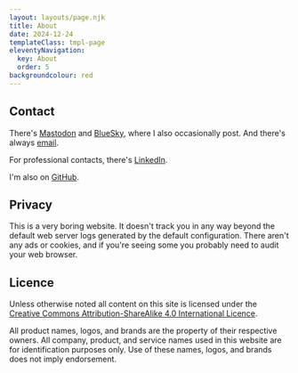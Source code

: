 ```yaml
---
layout: layouts/page.njk
title: About
date: 2024-12-24
templateClass: tmpl-page
eleventyNavigation:
  key: About
  order: 5
backgroundcolour: red
---
```


## Contact

There's [Mastodon](https://indieweb.social/@jsh) and [BlueSky](https://bsky.app/profile/infernus.org), where I also occasionally post. And there's always [email](mailto:www+infernus@infernus.org).

For professional contacts, there's [LinkedIn](https://www.linkedin.com/in/james-shiell/).

I'm also on [GitHub](https://github.com/jshiell).

## Privacy

This is a very boring website. It doesn't track you in any way beyond the default web server logs generated by the default configuration. There aren't any ads or cookies, and if you're seeing some you probably need to audit your web browser.

## Licence

Unless otherwise noted all content on this site is licensed under the [Creative Commons Attribution-ShareAlike 4.0 International Licence](https://creativecommons.org/licenses/by-sa/4.0/).

All product names, logos, and brands are the property of their respective owners. All company, product, and service names used in this website are for identification purposes only. Use of these names, logos, and brands does not imply endorsement.
